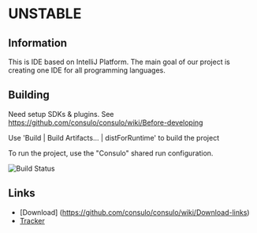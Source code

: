 # UNSTABLE

## Information

This is IDE based on IntelliJ Platform. The main goal of our project is creating one IDE for all programming languages.


## Building

Need setup SDKs & plugins. See https://github.com/consulo/consulo/wiki/Before-developing

Use 'Build | Build Artifacts... | distForRuntime' to build the project

To run the project, use the "Consulo" shared run configuration.

![Build Status](http://must-be.org:8080/vulcan_web/statusImage?name=consulo)

## Links

* [Download] (https://github.com/consulo/consulo/wiki/Download-links)
* [Tracker](http://napile.myjetbrains.com/youtrack/issues/CO)

